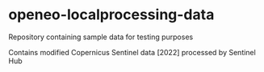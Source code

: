 # openeo-localprocessing-data
Repository containing sample data for testing purposes

Contains modified Copernicus Sentinel data [2022] processed by Sentinel Hub